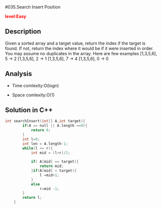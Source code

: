 #035.Search Insert Position 

**<font color=red>level:Easy</font>**


## Description

Given a sorted array and a target value, return the index if the target is found. If not, return the index
where it would be if it were inserted in order.
You may assume no duplicates in the array.
Here are few examples
[1,3,5,6], 5 → 2
[1,3,5,6], 2 → 1
[1,3,5,6], 7 → 4
[1,3,5,6], 0 → 0

## Analysis

* Time comlexity:O(logn)

* Space comlexity:O(1)

## Solution in C++
```c++
int searchInsert(int[] A,int target){
		if(A == null || A.length ==0){
			return 0;
		}
		int l=0;
		int len = A.length-1;
		while(l <= r){
			int mid = (l+r)/2;
		
			if( A[mid] == target){
				return mid;
			}if(A[mid] < target){
				l =mid+1;
			}
			else
				r=mid -1;
		}
		return l;
	}

```

